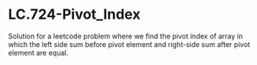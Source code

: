 # LC.724-Pivot_Index
Solution for a leetcode problem where we find the pivot index of array in which the left side sum before pivot element and right-side sum after pivot element are equal.
